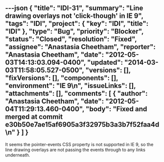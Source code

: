 ---json
{
  "title": "IDI-31",
  "summary": "Line drawing overlays not 'click-though' in IE 9",
  "tags": "IDI",
  "project": {
    "key": "IDI",
    "title": "IDI"
  },
  "type": "Bug",
  "priority": "Blocker",
  "status": "Closed",
  "resolution": "Fixed",
  "assignee": "Anastasia Cheetham",
  "reporter": "Anastasia Cheetham",
  "date": "2012-05-03T14:13:03.094-0400",
  "updated": "2014-03-03T11:58:05.527-0500",
  "versions": [],
  "fixVersions": [],
  "components": [],
  "environment": "IE 9\n",
  "issueLinks": [],
  "attachments": [],
  "comments": [
    {
      "author": "Anastasia Cheetham",
      "date": "2012-05-04T11:29:13.460-0400",
      "body": "Fixed and merged at commit e30b50e7ae15af6905a3f32975b3a3b7f52faa4d\n"
    }
  ]
}
---
It seems the pointer-events CSS property is not supported in IE 9, so the line drawing overlays are not passing the events through to any links underneath.

        